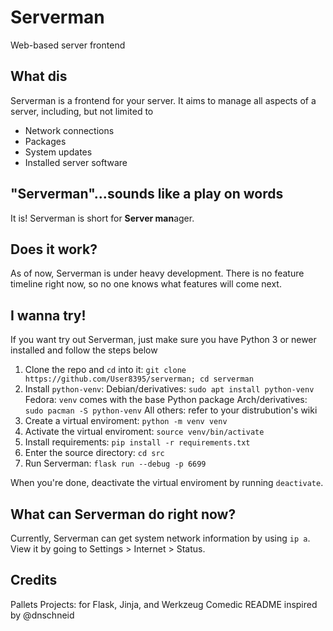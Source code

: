 # Serverman
Web-based server frontend

## What dis
Serverman is a frontend for your server. It aims to manage all aspects of a server, including, but not limited to
- Network connections
- Packages
- System updates
- Installed server software

## "Serverman"...sounds like a play on words
It is! Serverman is short for **Server man**ager.

## Does it work?
As of now, Serverman is under heavy development. There is no feature timeline right now, so no one knows what features will come next.

## I wanna try!
If you want try out Serverman, just make sure you have Python 3 or newer installed and follow the steps below

1. Clone the repo and `cd` into it: `git clone https://github.com/User8395/serverman; cd serverman`
2. Install `python-venv`:
	Debian/derivatives: `sudo apt install python-venv`
	Fedora: `venv` comes with the base Python package
	Arch/derivatives: `sudo pacman -S python-venv`
	All others: refer to your distrubution's wiki
3. Create a virtual enviroment: `python -m venv venv`
4. Activate the virtual enviroment: `source venv/bin/activate`
5. Install requirements: `pip install -r requirements.txt`
6. Enter the source directory: `cd src`
7. Run Serverman: `flask run --debug -p 6699`

When you're done, deactivate the virtual enviroment by running `deactivate`.

## What can Serverman do right now?
Currently, Serverman can get system network information by using `ip a`. View it by going to Settings > Internet > Status.

## Credits
Pallets Projects: for Flask, Jinja, and Werkzeug
Comedic README inspired by @dnschneid
